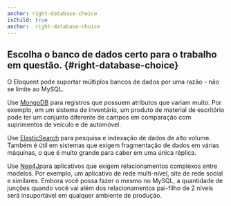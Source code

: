 ```yaml
---
anchor: right-database-choice
isChild: true
anchor:  right-database-choice
---
```


## Escolha o banco de dados certo para o trabalho em questão. {#right-database-choice}

O Eloquent pode suportar múltiplos bancos de dados por uma razão - não se limite ao MySQL.

 Use [MongoDB](https://github.com/jenssegers/Laravel-MongoDB) para registros que possuem atributos que variam muito. Por exemplo, em um sistema de inventário, um produto de material de escritório pode ter um conjunto diferente de campos em comparação com suprimentos de veículo e de automóvel.

 Use [ElasticSearch](https://github.com/elasticquent/Elasticquent) para pesquisa e indexação de dados de alto volume. Também é útil em sistemas que exigem fragmentação de dados em várias máquinas, o que é muito grande para caber em uma única réplica.

 Use [Neo4J](https://github.com/Vinelab/NeoEloquent)para aplicativos que exigem relacionamentos complexos entre modelos. Por exemplo, um aplicativo de rede multi-nível, site de rede social e similares. Embora você possa fazer o mesmo no MySQL, a quantidade de junções quando você vai além dos relacionamentos pai-filho de 2 níveis será insuportável em qualquer ambiente de produção.